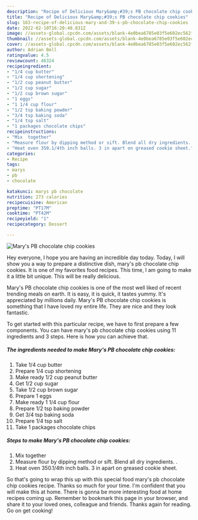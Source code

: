 ```yaml
---
description: "Recipe of Delicious Mary&amp;#39;s PB chocolate chip cookies"
title: "Recipe of Delicious Mary&amp;#39;s PB chocolate chip cookies"
slug: 163-recipe-of-delicious-mary-and-39-s-pb-chocolate-chip-cookies
date: 2022-02-10T16:20:40.831Z
image: //assets-global.cpcdn.com/assets/blank-4e0bea6785e03f5e602ec562f230caae08da540cada707380b4fe1bbebba43da.png
thumbnail: //assets-global.cpcdn.com/assets/blank-4e0bea6785e03f5e602ec562f230caae08da540cada707380b4fe1bbebba43da.png
cover: //assets-global.cpcdn.com/assets/blank-4e0bea6785e03f5e602ec562f230caae08da540cada707380b4fe1bbebba43da.png
author: Adrian Bell
ratingvalue: 4.5
reviewcount: 46324
recipeingredient:
- "1/4 cup butter"
- "1/4 cup shortening"
- "1/2 cup peanut butter"
- "1/2 cup sugar"
- "1/2 cup brown sugar"
- "1 eggs"
- "1 1/4 cup flour"
- "1/2 tsp baking powder"
- "3/4 tsp baking soda"
- "1/4 tsp salt"
- "1 packages chocolate chips"
recipeinstructions:
- "Mix  together"
- "Measure flour by dipping method or sift. Blend all dry ingredients. ."
- "Heat oven 350.1/4th inch balls. 3 in apart on greased cookie sheet."
categories:
- Recipe
tags:
- marys
- pb
- chocolate

katakunci: marys pb chocolate 
nutrition: 273 calories
recipecuisine: American
preptime: "PT17M"
cooktime: "PT42M"
recipeyield: "1"
recipecategory: Dessert

---
```



![Mary&#39;s PB chocolate chip cookies](//assets-global.cpcdn.com/assets/blank-4e0bea6785e03f5e602ec562f230caae08da540cada707380b4fe1bbebba43da.png)

Hey everyone, I hope you are having an incredible day today. Today, I will show you a way to prepare a distinctive dish, mary&#39;s pb chocolate chip cookies. It is one of my favorites food recipes. This time, I am going to make it a little bit unique. This will be really delicious.



Mary&#39;s PB chocolate chip cookies is one of the most well liked of recent trending meals on earth. It is easy, it is quick, it tastes yummy. It's appreciated by millions daily. Mary&#39;s PB chocolate chip cookies is something that I have loved my entire life. They are nice and they look fantastic.


To get started with this particular recipe, we have to first prepare a few components. You can have mary&#39;s pb chocolate chip cookies using 11 ingredients and 3 steps. Here is how you can achieve that.

<!--inarticleads1-->

##### The ingredients needed to make Mary&#39;s PB chocolate chip cookies:

1. Take 1/4 cup butter
1. Prepare 1/4 cup shortening
1. Make ready 1/2 cup peanut butter
1. Get 1/2 cup sugar
1. Take 1/2 cup brown sugar
1. Prepare 1 eggs
1. Make ready 1 1/4 cup flour
1. Prepare 1/2 tsp baking powder
1. Get 3/4 tsp baking soda
1. Prepare 1/4 tsp salt
1. Take 1 packages chocolate chips




<!--inarticleads2-->

##### Steps to make Mary&#39;s PB chocolate chip cookies:

1. Mix  together
1. Measure flour by dipping method or sift. Blend all dry ingredients. .
1. Heat oven 350.1/4th inch balls. 3 in apart on greased cookie sheet.




So that's going to wrap this up with this special food mary&#39;s pb chocolate chip cookies recipe. Thanks so much for your time. I'm confident that you will make this at home. There is gonna be more interesting food at home recipes coming up. Remember to bookmark this page in your browser, and share it to your loved ones, colleague and friends. Thanks again for reading. Go on get cooking!
